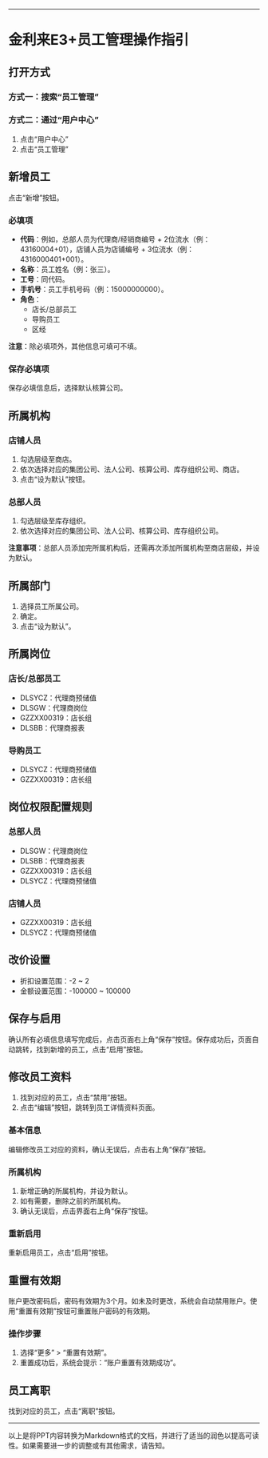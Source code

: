 

---

# 金利来E3+员工管理操作指引

## 打开方式

### 方式一：搜索“员工管理”

### 方式二：通过“用户中心”

1. 点击“用户中心”
2. 点击“员工管理”

## 新增员工

点击“新增”按钮。

### 必填项

- **代码**：例如，总部人员为代理商/经销商编号 + 2位流水（例：43160004+01），店铺人员为店铺编号 + 3位流水（例：4316000401+001）。
- **名称**：员工姓名（例：张三）。
- **工号**：同代码。
- **手机号**：员工手机号码（例：15000000000）。
- **角色**：
  - 店长/总部员工
  - 导购员工
  - 区经

**注意**：除必填项外，其他信息可填可不填。

### 保存必填项

保存必填信息后，选择默认核算公司。

## 所属机构

### 店铺人员

1. 勾选层级至商店。
2. 依次选择对应的集团公司、法人公司、核算公司、库存组织公司、商店。
3. 点击“设为默认”按钮。

### 总部人员

1. 勾选层级至库存组织。
2. 依次选择对应的集团公司、法人公司、核算公司、库存组织公司。

**注意事项**：总部人员添加完所属机构后，还需再次添加所属机构至商店层级，并设为默认。

## 所属部门

1. 选择员工所属公司。
2. 确定。
3. 点击“设为默认”。

## 所属岗位

### 店长/总部员工

- DLSYCZ：代理商预储值
- DLSGW：代理商岗位
- GZZXX00319：店长组
- DLSBB：代理商报表

### 导购员工

- DLSYCZ：代理商预储值
- GZZXX00319：店长组

## 岗位权限配置规则

### 总部人员

- DLSGW：代理商岗位
- DLSBB：代理商报表
- GZZXX00319：店长组
- DLSYCZ：代理商预储值

### 店铺人员

- GZZXX00319：店长组
- DLSYCZ：代理商预储值

## 改价设置

- 折扣设置范围：-2 ~ 2
- 金额设置范围：-100000 ~ 100000

## 保存与启用

确认所有必填信息填写完成后，点击页面右上角“保存”按钮。保存成功后，页面自动跳转，找到新增的员工，点击“启用”按钮。

## 修改员工资料

1. 找到对应的员工，点击“禁用”按钮。
2. 点击“编辑”按钮，跳转到员工详情资料页面。

### 基本信息

编辑修改员工对应的资料，确认无误后，点击右上角“保存”按钮。

### 所属机构

1. 新增正确的所属机构，并设为默认。
2. 如有需要，删除之前的所属机构。
3. 确认无误后，点击界面右上角“保存”按钮。

### 重新启用

重新启用员工，点击“启用”按钮。

## 重置有效期

账户更改密码后，密码有效期为3个月。如未及时更改，系统会自动禁用账户。使用“重置有效期”按钮可重置账户密码的有效期。

### 操作步骤

1. 选择“更多” > “重置有效期”。
2. 重置成功后，系统会提示：“账户重置有效期成功”。

## 员工离职

找到对应的员工，点击“离职”按钮。

---

以上是将PPT内容转换为Markdown格式的文档，并进行了适当的润色以提高可读性。如果需要进一步的调整或有其他需求，请告知。
